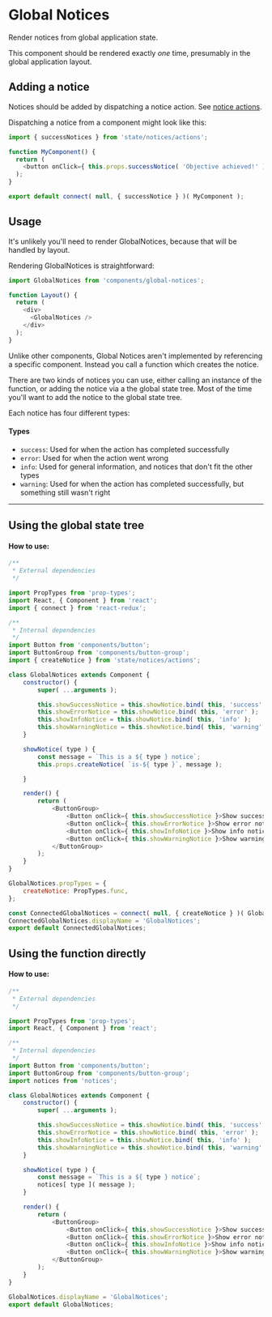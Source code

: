 Global Notices
==============

Render notices from global application state.

This component should be rendered exactly _one_ time, presumably in the global application layout.

Adding a notice
---------------

Notices should be added by dispatching a notice action. See [notice actions](../../state/notices/actions.js).

Dispatching a notice from a component might look like this:

```js
import { successNotices } from 'state/notices/actions';

function MyComponent() {
  return (
    <button onClick={ this.props.successNotice( 'Objective achieved!' ) } />Click me!</button>
  );
}

export default connect( null, { successNotice } )( MyComponent );
```

Usage
-----

It's unlikely you'll need to render GlobalNotices, because that will be handled by layout.

Rendering GlobalNotices is straightforward:

```js
import GlobalNotices from 'components/global-notices';

function Layout() {
  return (
    <div>
      <GlobalNotices />
    </div>
  );
}
```

Unlike other components, Global Notices aren't implemented by referencing a specific component. Instead you call a function which creates the notice.

There are two kinds of notices you can use, either calling an instance of the function, or adding the notice via a the global state tree. Most of the time you'll want to add the notice to the global state tree.

Each notice has four different types:

#### Types

* `success`: Used for when the action has completed successfully
* `error`: Used for when the action went wrong
* `info`: Used for general information, and notices that don't fit the other types
* `warning`: Used for when the action has completed successfully, but something still wasn't right

----------

Using the global state tree
---------------------------

#### How to use:

```js
/**
 * External dependencies
 */

import PropTypes from 'prop-types';
import React, { Component } from 'react';
import { connect } from 'react-redux';

/**
 * Internal dependencies
 */
import Button from 'components/button';
import ButtonGroup from 'components/button-group';
import { createNotice } from 'state/notices/actions';

class GlobalNotices extends Component {
	constructor() {
		super( ...arguments );

		this.showSuccessNotice = this.showNotice.bind( this, 'success' );
		this.showErrorNotice = this.showNotice.bind( this, 'error' );
		this.showInfoNotice = this.showNotice.bind( this, 'info' );
		this.showWarningNotice = this.showNotice.bind( this, 'warning' );
	}

	showNotice( type ) {
		const message = `This is a ${ type } notice`;
		this.props.createNotice( `is-${ type }`, message );

	}

	render() {
		return (
			<ButtonGroup>
				<Button onClick={ this.showSuccessNotice }>Show success notice</Button>
				<Button onClick={ this.showErrorNotice }>Show error notice</Button>
				<Button onClick={ this.showInfoNotice }>Show info notice</Button>
				<Button onClick={ this.showWarningNotice }>Show warning notice</Button>
			</ButtonGroup>
		);
	}
}

GlobalNotices.propTypes = {
	createNotice: PropTypes.func,
};

const ConnectedGlobalNotices = connect( null, { createNotice } )( GlobalNotices );
ConnectedGlobalNotices.displayName = 'GlobalNotices';
export default ConnectedGlobalNotices;

```


Using the function directly
---------------------------

#### How to use:
```js
/**
 * External dependencies
 */

import PropTypes from 'prop-types';
import React, { Component } from 'react';

/**
 * Internal dependencies
 */
import Button from 'components/button';
import ButtonGroup from 'components/button-group';
import notices from 'notices';

class GlobalNotices extends Component {
	constructor() {
		super( ...arguments );

		this.showSuccessNotice = this.showNotice.bind( this, 'success' );
		this.showErrorNotice = this.showNotice.bind( this, 'error' );
		this.showInfoNotice = this.showNotice.bind( this, 'info' );
		this.showWarningNotice = this.showNotice.bind( this, 'warning' );
	}

	showNotice( type ) {
		const message = `This is a ${ type } notice`;
		notices[ type ]( message );
	}

	render() {
		return (
			<ButtonGroup>
				<Button onClick={ this.showSuccessNotice }>Show success notice</Button>
				<Button onClick={ this.showErrorNotice }>Show error notice</Button>
				<Button onClick={ this.showInfoNotice }>Show info notice</Button>
				<Button onClick={ this.showWarningNotice }>Show warning notice</Button>
			</ButtonGroup>
		);
	}
}

GlobalNotices.displayName = 'GlobalNotices';
export default GlobalNotices;

```
